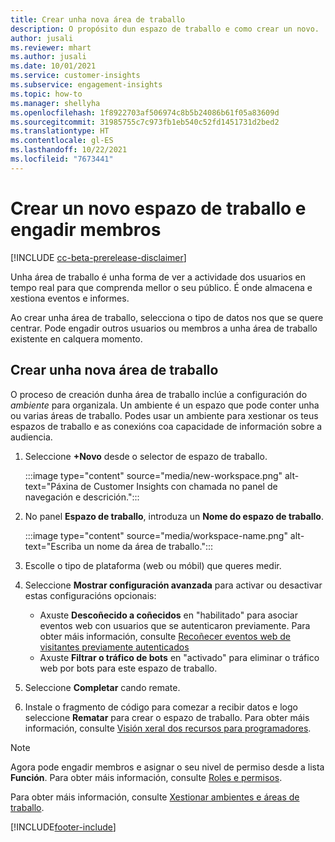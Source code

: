 ```yaml
---
title: Crear unha nova área de traballo
description: O propósito dun espazo de traballo e como crear un novo.
author: jusali
ms.reviewer: mhart
ms.author: jusali
ms.date: 10/01/2021
ms.service: customer-insights
ms.subservice: engagement-insights
ms.topic: how-to
ms.manager: shellyha
ms.openlocfilehash: 1f8922703af506974c8b5b24086b61f05a83609d
ms.sourcegitcommit: 31985755c7c973fb1eb540c52fd1451731d2bed2
ms.translationtype: HT
ms.contentlocale: gl-ES
ms.lasthandoff: 10/22/2021
ms.locfileid: "7673441"
---
```

# <a name="create-a-new-workspace-and-add-members"></a>Crear un novo espazo de traballo e engadir membros

[!INCLUDE [cc-beta-prerelease-disclaimer](includes/cc-beta-prerelease-disclaimer.md)]

Unha área de traballo é unha forma de ver a actividade dos usuarios en tempo real para que comprenda mellor o seu público. É onde almacena e xestiona eventos e informes.

Ao crear unha área de traballo, selecciona o tipo de datos nos que se quere centrar. Pode engadir outros usuarios ou membros a unha área de traballo existente en calquera momento. 

## <a name="create-a-new-workspace"></a>Crear unha nova área de traballo

O proceso de creación dunha área de traballo inclúe a configuración do *ambiente* para organizala. Un ambiente é un espazo que pode conter unha ou varias áreas de traballo. Podes usar un ambiente para xestionar os teus espazos de traballo e as conexións coa capacidade de información sobre a audiencia.

1. Seleccione **+Novo** desde o selector de espazo de traballo.

   :::image type="content" source="media/new-workspace.png" alt-text="Páxina de Customer Insights con chamada no panel de navegación e descrición.":::

1. No panel **Espazo de traballo**, introduza un **Nome do espazo de traballo**.

   :::image type="content" source="media/workspace-name.png" alt-text="Escriba un nome da área de traballo.":::

1. Escolle o tipo de plataforma (web ou móbil) que queres medir.

1. Seleccione **Mostrar configuración avanzada** para activar ou desactivar estas configuracións opcionais:

   - Axuste **Descoñecido a coñecidos** en "habilitado" para asociar eventos web con usuarios que se autenticaron previamente. Para obter máis información, consulte [Recoñecer eventos web de visitantes previamente autenticados](unknown-to-known.md)
   - Axuste **Filtrar o tráfico de bots** en "activado" para eliminar o tráfico web por bots para este espazo de traballo. 

1. Seleccione **Completar** cando remate. 

1. Instale o fragmento de código para comezar a recibir datos e logo seleccione **Rematar** para crear o espazo de traballo. Para obter máis información, consulte [Visión xeral dos recursos para programadores](developer-resources.md).

> [!NOTE]
> Agora pode engadir membros e asignar o seu nivel de permiso desde a lista **Función**. Para obter máis información, consulte [Roles e permisos](user-roles.md). 

Para obter máis información, consulte [Xestionar ambientes e áreas de traballo](manage-environments-workspaces.md).


[!INCLUDE[footer-include](../includes/footer-banner.md)]
